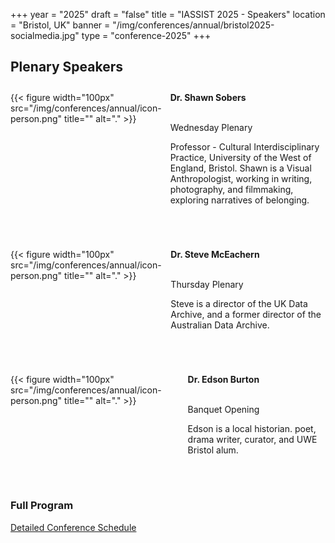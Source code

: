 +++
year = "2025"
draft = "false"
title = "IASSIST 2025 - Speakers"
location = "Bristol, UK"
banner = "/img/conferences/annual/bristol2025-socialmedia.jpg"
type = "conference-2025"
+++
## Plenary Speakers

<div style="display:flex;align-items:top;margin:2em 0 4em 0;">
  <div>
    {{< figure width="100px" src="/img/conferences/annual/icon-person.png" title="" alt="." >}}
  </div>
  <div style="margin-left:1em;">
<strong>Dr. Shawn Sobers</strong><br /><br />

Wednesday Plenary<br />

Professor - Cultural Interdisciplinary Practice, University of the West of England, Bristol. Shawn is a Visual Anthropologist, working in writing, photography, and filmmaking, exploring narratives of belonging.

  </div>
</div>

<div style="display:flex;align-items:top;margin:2em 0 4em 0;">
  <div>
    {{< figure width="100px" src="/img/conferences/annual/icon-person.png" title="" alt="." >}}
  </div>
  <div style="margin-left:1em;">
<strong>Dr. Steve McEachern</strong><br /><br />

Thursday Plenary<br />

Steve is a director of the UK Data Archive, and a former director of the Australian Data Archive.
  </div>
</div>

<div style="display:flex;align-items:top;margin:2em 0 4em 0;">
  <div>
    {{< figure width="100px" src="/img/conferences/annual/icon-person.png" title="" alt="." >}}
  </div>
  <div style="margin-left:1em;">
<strong>Dr. Edson Burton</strong><br /><br />

Banquet Opening<br />

Edson is a local historian. poet, drama writer, curator, and UWE Bristol alum.
  </div>
</div>

### Full Program

[Detailed Conference Schedule](/conferences/iassist2024/conference-schedule/)

<br />
